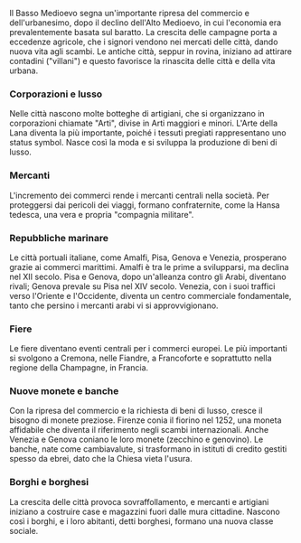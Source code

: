 Il Basso Medioevo segna un'importante ripresa del commercio e dell'urbanesimo, dopo il declino dell'Alto Medioevo, in cui l'economia era prevalentemente basata sul baratto. La crescita delle campagne porta a eccedenze agricole, che i signori vendono nei mercati delle città, dando nuova vita agli scambi. Le antiche città, seppur in rovina, iniziano ad attirare contadini ("villani") e questo favorisce la rinascita delle città e della vita urbana.

### Corporazioni e lusso

Nelle città nascono molte botteghe di artigiani, che si organizzano in corporazioni chiamate "Arti", divise in Arti maggiori e minori. L'Arte della Lana diventa la più importante, poiché i tessuti pregiati rappresentano uno status symbol. Nasce così la moda e si sviluppa la produzione di beni di lusso.

### Mercanti

L'incremento dei commerci rende i mercanti centrali nella società. Per proteggersi dai pericoli dei viaggi, formano confraternite, come la Hansa tedesca, una vera e propria "compagnia militare".

### Repubbliche marinare

Le città portuali italiane, come Amalfi, Pisa, Genova e Venezia, prosperano grazie ai commerci marittimi. Amalfi è tra le prime a svilupparsi, ma declina nel XII secolo. Pisa e Genova, dopo un'alleanza contro gli Arabi, diventano rivali; Genova prevale su Pisa nel XIV secolo. Venezia, con i suoi traffici verso l'Oriente e l'Occidente, diventa un centro commerciale fondamentale, tanto che persino i mercanti arabi vi si approvvigionano.

### Fiere

Le fiere diventano eventi centrali per i commerci europei. Le più importanti si svolgono a Cremona, nelle Fiandre, a Francoforte e soprattutto nella regione della Champagne, in Francia.

### Nuove monete e banche

Con la ripresa del commercio e la richiesta di beni di lusso, cresce il bisogno di monete preziose. Firenze conia il fiorino nel 1252, una moneta affidabile che diventa il riferimento negli scambi internazionali. Anche Venezia e Genova coniano le loro monete (zecchino e genovino). Le banche, nate come cambiavalute, si trasformano in istituti di credito gestiti spesso da ebrei, dato che la Chiesa vieta l'usura.

### Borghi e borghesi

La crescita delle città provoca sovraffollamento, e mercanti e artigiani iniziano a costruire case e magazzini fuori dalle mura cittadine. Nascono così i borghi, e i loro abitanti, detti borghesi, formano una nuova classe sociale.